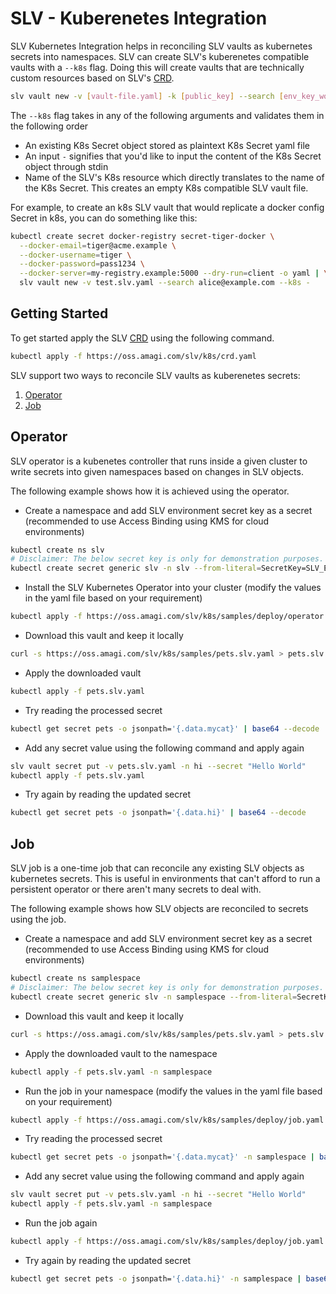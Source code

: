 # SLV - Kuberenetes Integration
SLV Kubernetes Integration helps in reconciling SLV vaults as kubernetes secrets into namespaces.
SLV can create SLV's kuberenetes compatible vaults with a `--k8s` flag. Doing this will create vaults that are technically custom resources based on SLV's [CRD](https://oss.amagi.com/slv/k8s/crd.yaml).

```sh
slv vault new -v [vault-file.yaml] -k [public_key] --search [env_key_word] --k8s [k8s-secret-file-path | - | k8s-slv-object-name]
```

The `--k8s` flag takes in any of the following arguments and validates them in the following order
- An existing K8s Secret object stored as plaintext K8s Secret yaml file
- An input `-` signifies that you'd like to input the content of the K8s Secret object through stdin
- Name of the SLV's K8s resource which directly translates to the name of the K8s Secret. This creates an empty K8s compatible SLV vault file.

For example, to create an k8s SLV vault that would replicate a docker config Secret in k8s, you can do something like this:
```sh
kubectl create secret docker-registry secret-tiger-docker \
  --docker-email=tiger@acme.example \
  --docker-username=tiger \
  --docker-password=pass1234 \
  --docker-server=my-registry.example:5000 --dry-run=client -o yaml | \
  slv vault new -v test.slv.yaml --search alice@example.com --k8s -
```

## Getting Started
To get started apply the SLV [CRD](https://oss.amagi.com/slv/k8s/crd.yaml) using the following command.
```sh
kubectl apply -f https://oss.amagi.com/slv/k8s/crd.yaml
```

SLV support two ways to reconcile SLV vaults as kuberenetes secrets:
1. [Operator](#operator)
2. [Job](#job)

## Operator
SLV operator is a kubenetes controller that runs inside a given cluster to write secrets into given namespaces based on changes in SLV objects.

The following example shows how it is achieved using the operator.

- Create a namespace and add SLV environment secret key as a secret (recommended to use Access Binding using KMS for cloud environments)
```sh
kubectl create ns slv
# Disclaimer: The below secret key is only for demonstration purposes. Please avoid using it in production.
kubectl create secret generic slv -n slv --from-literal=SecretKey=SLV_ESK_AEAEKAAATI5CXB7QMFSUGY4RUT6UTUSK7SGMIECTJKRTQBFY6BN5ZV5M5XGF6DWLV2RVCJJSMXH43DJ6A5TK7Y6L6PYEMCDGQRBX46GUQPUIYUQ
```
- Install the SLV Kubernetes Operator into your cluster (modify the values in the yaml file based on your requirement)
```sh
kubectl apply -f https://oss.amagi.com/slv/k8s/samples/deploy/operator.yaml
```
- Download this vault and keep it locally
```sh
curl -s https://oss.amagi.com/slv/k8s/samples/pets.slv.yaml > pets.slv.yaml
```
- Apply the downloaded vault
```sh
kubectl apply -f pets.slv.yaml
```
- Try reading the processed secret
```sh
kubectl get secret pets -o jsonpath='{.data.mycat}' | base64 --decode
```
- Add any secret value using the following command and apply again
```sh
slv vault secret put -v pets.slv.yaml -n hi --secret "Hello World"
kubectl apply -f pets.slv.yaml
```
- Try again by reading the updated secret
```sh
kubectl get secret pets -o jsonpath='{.data.hi}' | base64 --decode
```

## Job
SLV job is a one-time job that can reconcile any existing SLV objects as kubernetes secrets. This is useful in environments that can't afford to run a persistent operator or there aren't many secrets to deal with.

The following example shows how SLV objects are reconciled to secrets using the job.

- Create a namespace and add SLV environment secret key as a secret (recommended to use Access Binding using KMS for cloud environments)
```sh
kubectl create ns samplespace
# Disclaimer: The below secret key is only for demonstration purposes. Please avoid using it in production.
kubectl create secret generic slv -n samplespace --from-literal=SecretKey=SLV_ESK_AEAEKAAATI5CXB7QMFSUGY4RUT6UTUSK7SGMIECTJKRTQBFY6BN5ZV5M5XGF6DWLV2RVCJJSMXH43DJ6A5TK7Y6L6PYEMCDGQRBX46GUQPUIYUQ
```
- Download this vault and keep it locally
```sh
curl -s https://oss.amagi.com/slv/k8s/samples/pets.slv.yaml > pets.slv.yaml
```
- Apply the downloaded vault to the namespace
```sh
kubectl apply -f pets.slv.yaml -n samplespace
```
- Run the job in your namespace (modify the values in the yaml file based on your requirement)
```sh
kubectl apply -f https://oss.amagi.com/slv/k8s/samples/deploy/job.yaml -n samplespace
```
- Try reading the processed secret
```sh
kubectl get secret pets -o jsonpath='{.data.mycat}' -n samplespace | base64 --decode
```
- Add any secret value using the following command and apply again
```sh
slv vault secret put -v pets.slv.yaml -n hi --secret "Hello World"
kubectl apply -f pets.slv.yaml -n samplespace
```
- Run the job again
```sh
kubectl apply -f https://oss.amagi.com/slv/k8s/samples/deploy/job.yaml -n samplespace
```
- Try again by reading the updated secret
```sh
kubectl get secret pets -o jsonpath='{.data.hi}' -n samplespace | base64 --decode
```
